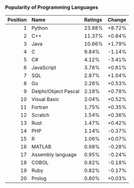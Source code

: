 ### Popularity of Programming Languages

|   Position | Name                 | Ratings   | Change   |
|-----------:|:---------------------|:----------|:---------|
|          1 | Python               | 23.88%    | +8.72%   |
|          2 | C++                  | 11.37%    | +0.84%   |
|          3 | Java                 | 10.66%    | +1.79%   |
|          4 | C                    | 9.84%     | -1.14%   |
|          5 | C#                   | 4.12%     | -3.41%   |
|          6 | JavaScript           | 3.78%     | +0.61%   |
|          7 | SQL                  | 2.87%     | +1.04%   |
|          8 | Go                   | 2.26%     | +0.53%   |
|          9 | Delphi/Object Pascal | 2.18%     | +0.78%   |
|         10 | Visual Basic         | 2.04%     | +0.52%   |
|         11 | Fortran              | 1.75%     | +0.35%   |
|         12 | Scratch              | 1.54%     | +0.36%   |
|         13 | Rust                 | 1.47%     | +0.42%   |
|         14 | PHP                  | 1.14%     | -0.37%   |
|         15 | R                    | 1.06%     | +0.07%   |
|         16 | MATLAB               | 0.98%     | -0.28%   |
|         17 | Assembly language    | 0.95%     | -0.24%   |
|         18 | COBOL                | 0.82%     | -0.18%   |
|         19 | Ruby                 | 0.82%     | -0.17%   |
|         20 | Prolog               | 0.80%     | +0.03%   |
